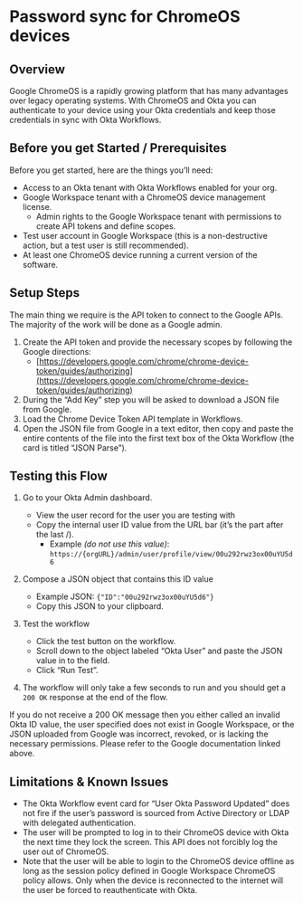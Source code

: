 # Password sync for ChromeOS devices

## Overview

Google ChromeOS is a rapidly growing platform that has many advantages over legacy operating systems. With ChromeOS and Okta you can authenticate to your device using your Okta credentials and keep those credentials in sync with Okta Workflows.

## Before you get Started / Prerequisites

Before you get started, here are the things you’ll need:

- Access to an Okta tenant with Okta Workflows enabled for your org.
- Google Workspace tenant with a ChromeOS device management license.
  - Admin rights to the Google Workspace tenant with permissions to create API tokens and define scopes.
- Test user account in Google Workspace (this is a non-destructive
  action, but a test user is still recommended).
- At least one ChromeOS device running a current version of the
  software.

## Setup Steps

The main thing we require is the API token to connect to the Google APIs. The majority of the work will be done as a Google admin.

1. Create the API token and provide the necessary scopes by following the Google directions:
    - [https://developers.google.com/chrome/chrome-device-token/guides/authorizing](https://developers.google.com/chrome/chrome-device-token/guides/authorizing)
2. During the “Add Key” step you will be asked to download a JSON file from Google.
3. Load the Chrome Device Token API template in Workflows.
4. Open the JSON file from Google in a text editor, then copy and paste the entire contents of the file into the first text box of the Okta Workflow (the card is titled “JSON Parse”).

## Testing this Flow

1. Go to your Okta Admin dashboard.
    - View the user record for the user you are testing with
    - Copy the internal user ID value from the URL bar (it’s the part
    after the last /).
        - Example *(do not use this value)*:
    `https://{orgURL}/admin/user/profile/view/00u292rwz3ox00uYU5d6`

2. Compose a JSON object that contains this ID value
    - Example JSON: `{"ID":"00u292rwz3ox00uYU5d6"}`
    - Copy this JSON to your clipboard.

3. Test the workflow
    - Click the test button on the workflow.
    - Scroll down to the object labeled “Okta User” and paste the JSON value in to the field.
    - Click “Run Test”.
4. The workflow will only take a few seconds to run and you should get a `200 OK` response at the end of the flow.

If you do not receive a 200 OK message then you either called an invalid Okta ID value, the user specified does not exist in Google Workspace, or the JSON uploaded from Google was incorrect, revoked, or is lacking the necessary permissions. Please refer to the Google documentation linked above.

## Limitations & Known Issues

- The Okta Workflow event card for “User Okta Password Updated” does not fire if the user’s password is sourced from Active Directory or LDAP with delegated authentication.
- The user will be prompted to log in to their ChromeOS device with Okta the next time they lock the screen. This API does not forcibly log the user out of ChromeOS.
- Note that the user will be able to login to the ChromeOS device offline as long as the session policy defined in Google Workspace ChromeOS policy allows. Only when the device is reconnected to the internet will the user be forced to reauthenticate with Okta.